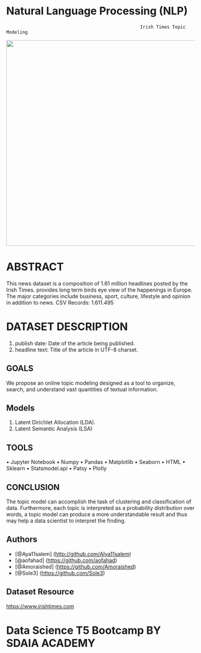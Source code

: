 # Natural Language Processing (NLP)

                                                      Irish Times Topic Modeling

<p align="center" width="100%">
<img src="https://www.irishtimes.com/polopoly_fs/1.2393653.1444938396!/image/image.jpg_gen/derivatives/box_620_330/image.jpg" width="550" length="100" style="display: block; margin: 0 auto"/>
</p>




# ABSTRACT
This news dataset is a composition of 1.61 million headlines posted by the Irish Times.
provides long term birds eye view of the happenings in Europe. The major categories include business, sport, culture, lifestyle and opinion in addition to news.
CSV Records: 1.611.495


# DATASET DESCRIPTION 
1. publish date: Date of the article being published.
2.  headline text: Title of the article in UTF-8 charset.

## GOALS
We propose an online topic modeling designed as a tool to organize, search, and understand vast quantities of textual information.

## Models
1. Latent Dirichlet Allocation (LDA).
2. Latent Semantic Analysis (LSA)

## TOOLS
• Jupyter Notebook
• Numpy
• Pandas
• Matplotlib
• Seaborn
• HTML
• Sklearn
• Statsmodel.api
• Patsy
• Plotly

## CONCLUSION
The topic model can accomplish the task of clustering and classification of data. Furthermore, each topic is interpreted as a probability distribution over words, a topic model can produce a more understandable result and thus may help a data scientist to interpret the finding.


## Authors 
- [@Aya11salem] (http://github.com/Alya11salem)
- [@aofahad] (https://github.com/aofahad) 
- [@Amoraished] (https://github.com/Amoraished)
- [@Sole3] (https://github.com/Sole3)


## Dataset Resource
https://www.irishtimes.com

# Data Science T5 Bootcamp BY SDAIA ACADEMY
